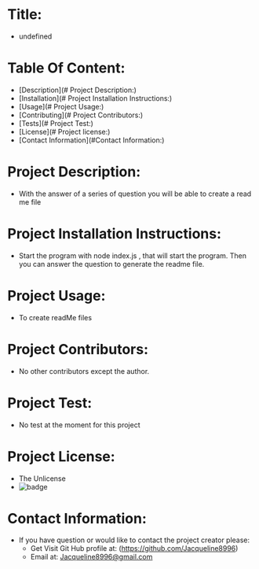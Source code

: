 
# Title:
*    undefined

# Table Of Content:
*   [Description](# Project Description:)
*   [Installation](# Project Installation Instructions:)
*   [Usage](# Project Usage:)
*   [Contributing](# Project Contributors:)
*   [Tests](# Project Test:)
*   [License](# Project license:)
*   [Contact Information](#Contact Information:)

# Project Description:
* With the answer of a series of question you will be able to create a read me file

# Project Installation Instructions: 
* Start the program with node index.js , that will start the program. Then you can answer the question to generate the readme file.

# Project Usage:
* To create readMe files 

# Project Contributors:
* No other contributors except the author.

# Project Test:
* No test at the moment for this project

# Project License:
* The Unlicense
* ![badge](https://img.shields.io/static/v1?label=Project_License&message=The_Unlicense&color=teal)

# Contact Information:
* If you have question or would like to contact the project creator please:
    * Get Visit Git Hub profile at: (https://github.com/Jacqueline8996)
    * Email at: Jacqueline8996@gmail.com

        